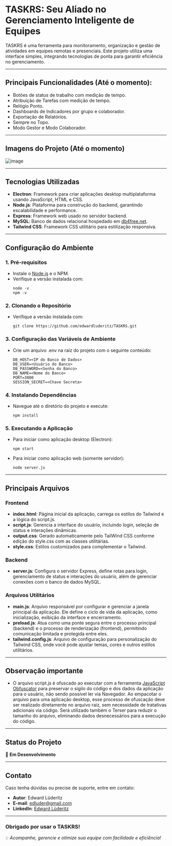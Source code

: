 # TASKRS: Seu Aliado no Gerenciamento Inteligente de Equipes

TASKRS é uma ferramenta para monitoramento, organização e gestão de atividades em equipes remotas e presenciais. Este projeto utiliza uma interface simples, integrando tecnologias de ponta para garantir eficiência no gerenciamento.

---

## **Principais Funcionalidades (Até o momento):**
- Botões de status de trabalho com medição de tempo.
- Atribuição de Tarefas com medição de tempo.
- Relógio Ponto.
- Dashboards de Indicadores por grupo e colaborador.
- Exportação de Relatórios.
- Sempre no Topo.
- Modo Gestor e Modo Colaborador.

---

## **Imagens do Projeto (Até o momento)**
![image](https://github.com/user-attachments/assets/7bb7e9f0-5f99-448b-944f-ebe7704a22d9)

---

## **Tecnologias Utilizadas**
- **Electron**: Framework para criar aplicações desktop multiplataforma usando JavaScript, HTML e CSS.
- **Node.js**: Plataforma para construção do backend, garantindo escalabilidade e performance.
- **Express**: Framework web usado no servidor backend.
- **MySQL**: Banco de dados relacional hospedado em [db4free.net](https://db4free.net/).
- **Tailwind CSS**: Framework CSS utilitário para estilização responsiva.

---

## **Configuração do Ambiente**

### 1. **Pré-requisitos**
- Instale o [Node.js](https://nodejs.org/pt) e o NPM.
- Verifique a versão instalada com:
  ```
  node -v
  npm -v
  ```

### 2. **Clonando o Repositório**
- Verifique a versão instalada com:
  ```
  git clone https://github.com/edwardluderitz/TASKRS.git
  ```

### 3. **Configuração das Variáveis de Ambiente**
- Crie um arquivo .env na raiz do projeto com o seguinte conteúdo:
  ```
  DB_HOST=<IP do Banco de Dados>
  DB_USER=<Usuário do Banco>
  DB_PASSWORD=<Senha do Banco>
  DB_NAME=<Nome do Banco>
  PORT=3000
  SESSION_SECRET=<Chave Secreta>
  ```
### 4. **Instalando Dependências**
- Navegue até o diretório do projeto e execute:
  ```
  npm install
  ```
  
### 5. **Executando a Aplicação**
- Para iniciar como aplicação desktop (Electron):
  ```
  npm start
  ```
- Para iniciar como aplicação web (somente servidor):
  ```
  node server.js
  ```

---

## Principais Arquivos
### **Frontend**
- **index.html**: Página inicial da aplicação, carrega os estilos do Tailwind e a lógica do script.js.
- **script.js**: Gerencia a interface do usuário, incluindo login, seleção de status e interações dinâmicas.
- **output.css**: Gerado automaticamente pelo TailWind CSS conforme edição do style.css com as classes utilitárias.
- **style.css**: Estilos customizados para complementar o Tailwind.

### **Backend**
- **server.js**: Configura o servidor Express, define rotas para login, gerenciamento de status e interações do usuário, além de gerenciar conexões com o banco de dados MySQL.

### **Arquivos Utilitários**
- **main.js**: Arquivo responsável por configurar e gerenciar a janela principal da aplicação. Ele define o ciclo de vida da aplicação, como inicialização, exibição da interface e encerramento.
- **preload.js**: Atua como uma ponte segura entre o processo principal (backend) e o processo de renderização (frontend), permitindo comunicação limitada e protegida entre eles.
- **tailwind.config.js**: Arquivo de configuração para personalização do Tailwind CSS, onde você pode ajustar temas, cores e outros estilos utilitários.

---

## **Observação importante**
- O arquivo script.js é ofuscado ao executar com a ferramenta [JavaScript Obfuscator](https://github.com/javascript-obfuscator/javascript-obfuscator) para preservar o sigilo do código e dos dados da aplicação para o usuário, não sendo possível ler via Navegador. Ao empacotar o arquivo para uma aplicação desktop, esse processo de ofuscação deve ser realizado diretamente no arquivo raiz, sem necessidade de tratativas adicionais via código. Será utilizado também o Terser para reduzir o tamanho do arquivo, eliminando dados desnecessários para a execução do código.

---

## **Status do Projeto**
🚧 **Em Desenvolvimento**  

---

## **Contato**

Caso tenha dúvidas ou precise de suporte, entre em contato:

- **Autor**: Edward Lüderitz
- **E-mail**: edluder@gmail.com
- **LinkedIn**: [Edward Lüderitz](https://www.linkedin.com/in/edwardluderitz/)

---

### **Obrigado por usar o TASKRS!**
💡 _Acompanhe, gerencie e otimize sua equipe com facilidade e eficiência!_
